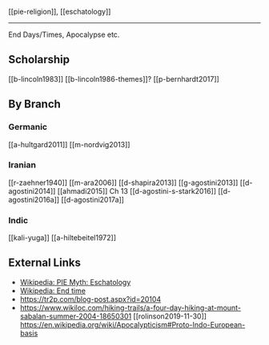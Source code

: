 [[pie-religion]], [[eschatology]]

---

End Days/Times, Apocalypse etc.


## Scholarship
[[b-lincoln1983]]
[[b-lincoln1986-themes]]?
[[p-bernhardt2017]]

## By Branch

### Germanic
[[a-hultgard2011]]
[[m-nordvig2013]]

### Iranian
[[r-zaehner1940]]
[[m-ara2006]]
[[d-shapira2013]]
[[g-agostini2013]]
[[d-agostini2014]]
[[ahmadi2015]] Ch 13
[[d-agostini-s-stark2016]]
[[d-agostini2016a]]
[[d-agostini2017a]]

### Indic
[[kali-yuga]]
[[a-hiltebeitel1972]]

## External Links
- [Wikipedia: PIE Myth: Eschatology](https://en.wikipedia.org/wiki/Proto-Indo-European-mythology#Eschatology)
- [Wikipedia: End time](https://en.wikipedia.org/wiki/End-time)
- https://tr2p.com/blog-post.aspx?id=20104
- https://www.wikiloc.com/hiking-trails/a-four-day-hiking-at-mount-sabalan-summer-2004-18650301
[[rolinson2019-11-30]]
https://en.wikipedia.org/wiki/Apocalypticism#Proto-Indo-European-basis